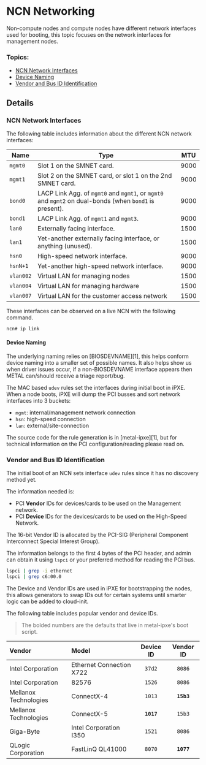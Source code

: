 # NCN Networking

Non-compute nodes and compute nodes have different network interfaces used for booting, this topic focuses on 
the network interfaces for management nodes.

### Topics:

   * [NCN Network Interfaces](#ncn-network-interfaces)
   * [Device Naming](#device-naming)
   * [Vendor and Bus ID Identification](#vendor-and-bus-id-identification)

## Details

<a name="ncn-network-interfaces"></a>
### NCN Network Interfaces

The following table includes information about the different NCN network interfaces:

| Name | Type | MTU |
| ---- | ---- | ---- |
| `mgmt0` | Slot 1 on the SMNET card. | 9000
| `mgmt1` | Slot 2 on the SMNET card, or slot 1 on the 2nd SMNET card. | 9000
| `bond0` | LACP Link Agg. of `mgmt0` and `mgmt1`, or `mgmt0` and `mgmt2` on dual-bonds (when `bond1` is present). | 9000
| `bond1` | LACP Link Agg. of `mgmt1` and `mgmt3`. | 9000
| `lan0` | Externally facing interface. | 1500
| `lan1` | Yet-another externally facing interface, or anything (unused). | 1500
| `hsn0` | High-speed network interface. | 9000
| `hsnN+1` | Yet-another high-speed network interface. | 9000
| `vlan002` | Virtual LAN for managing nodes | 1500
| `vlan004` | Virtual LAN for managing hardware | 1500
| `vlan007` | Virtual LAN for the customer access network | 1500

These interfaces can be observed on a live NCN with the following command.

   ```bash
   ncn# ip link
   ```

<a name="device-naming"></a>
#### Device Naming

The underlying naming relies on [BIOSDEVNAME][1], this helps conform device naming into a smaller
set of possible names. It also helps show us when driver issues occur, if a non-BIOSDEVNAME interface appears
 then METAL can/should receive a triage report/bug.

The MAC based `udev` rules set the interfaces during initial boot in iPXE. When a node boots, iPXE will dump
the PCI busses and sort network interfaces into 3 buckets:

   * `mgmt`: internal/management network connection
   * `hsn`: high-speed connection
   * `lan`: external/site-connection

The source code for the rule generation is in [metal-ipxe][1], but for technical information on the PCI configuration/reading please read on.

<a name="vendor-and-bus-id-identification"></a>
### Vendor and Bus ID Identification

The initial boot of an NCN sets interface `udev` rules since it has no discovery method yet.

The information needed is:
- PCI **Vendor** IDs for devices/cards to be used on the Management network.
- PCI **Device** IDs for the devices/cards to be used on the High-Speed Network.

The 16-bit Vendor ID is allocated by the PCI-SIG (Peripheral Component Interconnect Special Interest Group).

The information belongs to the first 4 bytes of the PCI header, and admin can obtain it
 using `lspci` or your preferred method for reading the PCI bus.

```bash
lspci | grep -i ethernet
lspci | grep c6:00.0
```

The Device and Vendor IDs are used in iPXE for bootstrapping the nodes, this allows generators to
swap IDs out for certain systems until smarter logic can be added to cloud-init. 

The following table includes popular vendor and device IDs.

> The bolded numbers are the defaults that live in metal-ipxe's boot script.

| Vendor | Model | Device ID | Vendor ID |
| :---- | :---- | :-----: | :---------: |
| Intel Corporation | Ethernet Connection X722 | `37d2` | `8086` |
| Intel Corporation | 82576 | `1526` | `8086` |
| Mellanox Technologies | ConnectX-4 | `1013` | **`15b3`** |
| Mellanox Technologies | ConnectX-5 | **`1017`** | `15b3` |
| Giga-Byte | Intel Corporation I350 | `1521` | `8086` |
| QLogic Corporation | FastLinQ QL41000 | `8070` | **`1077`** |
